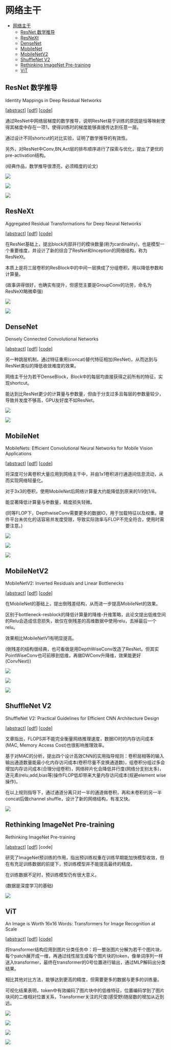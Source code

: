 <!--
 * @Date: 2022-01-23 12:05:34
 * @LastEditTime: 2022-02-09 19:09:09
 * @LastEditors: Li Xiang
 * @Description: 
 * @FilePath: \paper_notes\backbones.md
-->

# 网络主干

- [网络主干](#网络主干)
  - [ResNet 数学推导](#resnet-数学推导)
  - [ResNeXt](#resnext)
  - [DenseNet](#densenet)
  - [MobileNet](#mobilenet)
  - [MobileNetV2](#mobilenetv2)
  - [ShuffleNet V2](#shufflenet-v2)
  - [Rethinking ImageNet Pre-training](#rethinking-imagenet-pre-training)
  - [ViT](#vit)

## ResNet 数学推导

Identity Mappings in Deep Residual Networks

[[abstract](https://arxiv.org/abs/1603.05027)]
[[pdf](https://arxiv.org/pdf/1603.05027)]
[[code](https://github.com/KaimingHe/resnet-1k-layers)]

通过ResNet中网络层梯度的数学推导，说明ResNet易于训练的原因是恒等映射使得其梯度中存在一项1，使得训练时的梯度能够直接传达到任意一层。

通过设计不同shortcut的对比实验，证明了数学推导的有效性。

另外，对ResNet中Conv,BN,Act层的排布顺序进行了探索与优化，提出了更优的pre-activation结构。

(经典作品，数学推导很漂亮，必须精度的论文)

![](images/2022-01-20-22-04-08.png)

![](images/2022-01-20-22-05-35.png)

![](images/2022-01-20-22-08-49.png)

## ResNeXt

Aggregated Residual Transformations for Deep Neural Networks

[[abstract](https://arxiv.org/abs/1611.05431)]
[[pdf](https://arxiv.org/pdf/1611.05431)]
[[code](https://github.com/facebookresearch/ResNeXt)]

在ResNet基础上，提出block内部并行的模块数量(称为cardinality)，也是模型一个重要维度，并设计了新的综合了ResNet和Inception的网络结构，称为ResNeXt。

本质上是将三层卷积的ResBlock中的中间一层换成了分组卷积，用以降低参数和计算量。

(故事讲得很好，也确实有提升，但感觉主要是GroupConv的功劳，命名为ResNeXt略微牵强)

![](images/2022-01-23-17-32-44.png)

![](images/2022-01-23-17-25-32.png)

## DenseNet

Densely Connected Convolutional Networks

[[abstract](https://arxiv.org/abs/1608.06993)]
[[pdf](https://arxiv.org/pdf/1608.06993)]
[[code](https://github.com/liuzhuang13/DenseNet)]

另一种跳层机制，通过特征重用(concat)替代特征相加(ResNet)，从而达到与ResNet类似的降低收敛难度的效果。

网络主干分为若干DenseBlock，Block中的每层均直接获得之前所有的特征，实现shortcut。

能达到比ResNet更少的计算量与参数量，但由于分支过多且每层的参数量较少，导致并发度不够高，GPU友好度不如ResNet。

![](images/2022-02-09-18-56-49.png)

![](images/2022-02-09-19-04-46.png)

## MobileNet

MobileNets: Efficient Convolutional Neural Networks for Mobile Vision Applications

[[abstract](https://arxiv.org/abs/1704.04861)]
[[pdf](https://arxiv.org/pdf/1704.04861)]
[[code](https://github.com/tensorflow/models/tree/master/research/slim/nets/mobilenet)]

将深度可分离卷积大量应用到网络主干中，并由1x1卷积进行通道间信息流动，从而实现网络轻量化。

对于3x3的卷积，使用MobileNet后网络计算量大约能降低到原来的1/9到1/8。

能显著降低计算量与参数量，精度损失轻微。

(同等FLOP下，DepthwiseConv需要更多的数据IO，用于加载特征以及权重。硬件平台未优化的话容易并发度受限，导致实际效率与FLOP不完全符合，使用时需要注意。)

![](images/2022-01-24-22-11-44.png)

![](images/2022-01-24-22-12-37.png)

![](images/2022-01-24-22-22-26.png)

## MobileNetV2

MobileNetV2: Inverted Residuals and Linear Bottlenecks

[[abstract](https://arxiv.org/abs/1801.04381)]
[[pdf](https://arxiv.org/pdf/1801.04381)]
[[code](https://github.com/pytorch/vision/blob/6db1569c89094cf23f3bc41f79275c45e9fcb3f3/torchvision/models/mobilenet.py#L77)]

在MobileNet的基础上，提出倒残差结构，从而进一步提高MobileNet的效果。

区别于bottleneck-resblock的降低计算量的降维-升维策略，此论文提出低维空间的Relu会造成信息损失，故仅在倒残差的高维数据中使用relu，去掉最后一个relu。

效果相比MobileNetV1有明显提高。

(倒残差的结构很经典，也可看做是用DepthWiseConv改造了ResNet。但其实PointWiseConv也可前移到低维，再做DWConv升降维，效果能更好(ConvNext))

![](images/2022-01-26-20-38-25.png)

![](images/2022-01-26-20-35-10.png)

![](images/2022-01-26-20-40-44.png)

## ShuffleNet V2

ShuffleNet V2: Practical Guidelines for Efficient CNN Architecture Design

[[abstract](https://arxiv.org/abs/1807.11164)]
[[pdf](https://arxiv.org/pdf/1807.11164)]
[[code](https://github.com/pytorch/vision/blob/5a315453da/torchvision/models/shufflenetv2.py)]

文章指出，FLOPS并不能完全衡量网络推理速度，数据IO时的内存访问成本(MAC, Memory Access Cost)也很影响推理效率。

基于对MAC的分析，提出四个设计高效CNN的实用指导规则：卷积层相等的输入输出通道数量能最小化内存访问成本(卷积尽量不变换通道数)，组卷积分组过多会增加内存访问成本(合理分组卷积)，网络碎片化会降低并行度(网络分支别太多)，逐元素(relu,add,bias等)操作FLOP低却带来大量内存访问成本(规避element wise操作)。

在以上规则指导下，通过通道分离只对一半的通道做卷积，再和未卷积的另一半concat后做channel shuffle，设计了新的网络结构，有准又快。

![](images/2022-01-11-22-50-44.png)


## Rethinking ImageNet Pre-training

Rethinking ImageNet Pre-training

[[abstract](https://arxiv.org/abs/1811.08883)]
[[pdf](https://arxiv.org/pdf/1811.08883)]
[code]

研究了ImageNet预训练的作用，指出预训练权重在训练早期能加快模型收敛，但在有充足训练数据的前提下，预训练模型并不能提高最终的精度。

在训练数据不足时，预训练模型仍有很大意义。

(数据是深度学习的基础)


![](images/2022-01-13-22-35-23.png)

## ViT

An Image is Worth 16x16 Words: Transformers for Image Recognition at Scale

[[abstract](https://arxiv.org/abs/2010.11929)]
[[pdf](https://arxiv.org/pdf/2010.11929)]
[[code](https://github.com/google-research/vision_transformer)]

将transformer结构应用到图片分类任务中：将一整张图片分解为若干个图片块，每个patch展开成一维，再通过线性层生成每个图片块的token，像单词序列一样送入transformer，最终在transformer的0号位置进行输出，通过MLP解码出分类结果。

相比其他对比方法，能够达到更高的精度，但需要更多的数据与更多的训练量。

可视化结果表明，token中有效编码了图片块中的低维特征，位置编码学到了图片块间的二维相对位置关系，Transformer关注的尺度(感受野)随层数的增加从近到远。

![](images/2022-01-09-21-30-03.png)

![](images/2022-01-09-22-02-22.png)

![](images/2022-01-09-22-02-40.png)

![](images/2022-01-09-21-38-39.png)
